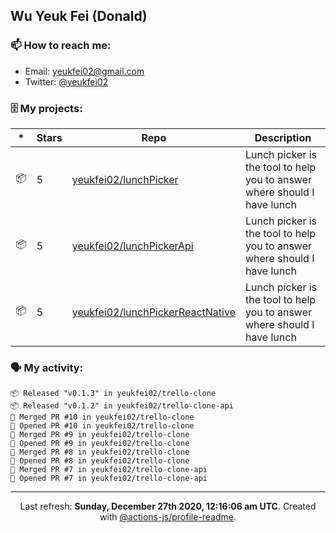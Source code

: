 ## Wu Yeuk Fei (Donald)

### 📫 How to reach me:

- Email: [yeukfei02@gmail.com](yeukfei02@gmail.com)
- Twitter: [@yeukfei02](https://twitter.com/yeukfei02)

### 🗄 My projects:

|*|Stars|Repo|Description|
|---|---|---|---|
| 📦 | 5 | [yeukfei02/lunchPicker](https://github.com/yeukfei02/lunchPicker) | Lunch picker is the tool to help you to answer where should I have lunch |
| 📦 | 5 | [yeukfei02/lunchPickerApi](https://github.com/yeukfei02/lunchPickerApi) | Lunch picker is the tool to help you to answer where should I have lunch |
| 📦 | 5 | [yeukfei02/lunchPickerReactNative](https://github.com/yeukfei02/lunchPickerReactNative) | Lunch picker is the tool to help you to answer where should I have lunch |

### 🗣 My activity:

```
📦 Released "v0.1.3" in yeukfei02/trello-clone
📦 Released "v0.1.2" in yeukfei02/trello-clone-api
🎉 Merged PR #10 in yeukfei02/trello-clone
💪 Opened PR #10 in yeukfei02/trello-clone
🎉 Merged PR #9 in yeukfei02/trello-clone
💪 Opened PR #9 in yeukfei02/trello-clone
🎉 Merged PR #8 in yeukfei02/trello-clone
💪 Opened PR #8 in yeukfei02/trello-clone
🎉 Merged PR #7 in yeukfei02/trello-clone-api
💪 Opened PR #7 in yeukfei02/trello-clone-api
```

<!-- <img src="https://github-readme-stats.vercel.app/api?username=yeukfei02&show_icons=true&count_private=true&theme=radical" />

<img src="https://github-readme-stats.vercel.app/api/top-langs/?username=yeukfei02&theme=radical" /> -->

---

<p align="center">Last refresh: <b>Sunday, December 27th 2020, 12:16:06 am UTC</b>. Created with <a href=https://github.com/marketplace/actions/profile-readme>@actions-js/profile-readme</a>.</p>
